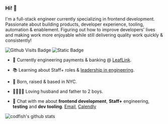### Hi! 👋

I'm a full-stack engineer currently specializing in frontend development. Passionate about building products, developer experience, tooling, automation & enablement. Figuring out how to improve developers' lives and making work more enjoyable while still delivering quality work quickly & consistently!

![Github Visits Badge](https://img.shields.io/endpoint?url=https%3A%2F%2Fhits.dwyl.com%2Fcodfish%2Fcodfish.json&style=flat&logo=github&label=Visits&color=%23487ca5)
![Static Badge](https://img.shields.io/badge/60%25_of_the_time-works_every_time-4F8DF0)

- 🌱 Currently engineering payments & banking @ [LeafLink](https://www.github.com/leaflink).

- 📚 Learning about Staff+ roles & [leadership in engineering](https://leaddev.com/).

- 🗽 Born, raised & based in NYC.

- 👨‍👩‍👦‍👦 Loving husband and father to 2 boys.

- 💬 Chat with me about **frontend development**, **Staff+** engineering, **testing** and **dev tooling**. [Email](chris@codfish.dev), [Calendly](https://calendly.com/codfish)

![codfish's github stats](https://github-readme-stats.vercel.app/api?username=codfish&count_private=true&show_icons=true&theme=algolia)  <!-- Tracking pixel to record github visits --><img src="https://hits.dwyl.com/codfish/codfish.svg" width="0" height="0">

